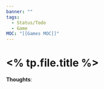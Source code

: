 ```yaml
---
banner: ""
tags:
  - Status/Todo
  - Game
MOC: "[[Games MOC]]"
---
```


# <% tp.file.title %>

**Thoughts**:
